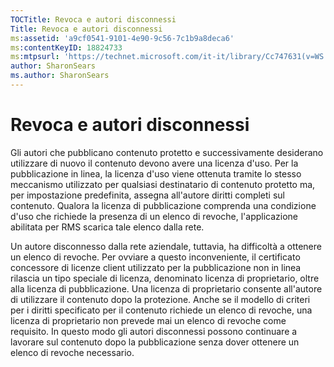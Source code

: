 ```yaml
---
TOCTitle: Revoca e autori disconnessi
Title: Revoca e autori disconnessi
ms:assetid: 'a9cf0541-9101-4e90-9c56-7c1b9a8deca6'
ms:contentKeyID: 18824733
ms:mtpsurl: 'https://technet.microsoft.com/it-it/library/Cc747631(v=WS.10)'
author: SharonSears
ms.author: SharonSears
---
```


Revoca e autori disconnessi
===========================

Gli autori che pubblicano contenuto protetto e successivamente desiderano utilizzare di nuovo il contenuto devono avere una licenza d'uso. Per la pubblicazione in linea, la licenza d'uso viene ottenuta tramite lo stesso meccanismo utilizzato per qualsiasi destinatario di contenuto protetto ma, per impostazione predefinita, assegna all'autore diritti completi sul contenuto. Qualora la licenza di pubblicazione comprenda una condizione d'uso che richiede la presenza di un elenco di revoche, l'applicazione abilitata per RMS scarica tale elenco dalla rete.

Un autore disconnesso dalla rete aziendale, tuttavia, ha difficoltà a ottenere un elenco di revoche. Per ovviare a questo inconveniente, il certificato concessore di licenze client utilizzato per la pubblicazione non in linea rilascia un tipo speciale di licenza, denominato licenza di proprietario, oltre alla licenza di pubblicazione. Una licenza di proprietario consente all'autore di utilizzare il contenuto dopo la protezione. Anche se il modello di criteri per i diritti specificato per il contenuto richiede un elenco di revoche, una licenza di proprietario non prevede mai un elenco di revoche come requisito. In questo modo gli autori disconnessi possono continuare a lavorare sul contenuto dopo la pubblicazione senza dover ottenere un elenco di revoche necessario.
